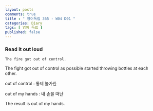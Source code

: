 ```yaml
---
layout: posts
comments: true
title : " 영어독립 365 - W04 D01 "
categories: Diary
tags: [ 영어 독립 ]
published: false
---
```


### Read it out loud

```text
The fire got out of control.
```

The fight got out of control as possible started throwing bottles at each other.

out of control
 : 통제 불가한

out of my hands
 : 내 손을 떠난

The result is out of my hands.
